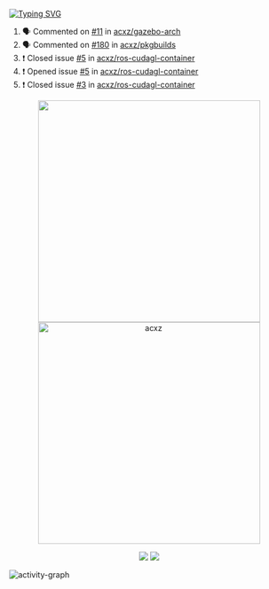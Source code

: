 [![Typing SVG](https://readme-typing-svg.herokuapp.com?size=16&color=AFFFA3&multiline=true&height=75&lines=contributing+to+robotics%2Faerospace%2Fml%2Fgpu+software;packaging+it+for+archlinux;ricer)](https://git.io/typing-svg)

<!--START_SECTION:activity-->
1. 🗣 Commented on [#11](https://github.com/acxz/gazebo-arch/issues/11) in [acxz/gazebo-arch](https://github.com/acxz/gazebo-arch)
2. 🗣 Commented on [#180](https://github.com/acxz/pkgbuilds/issues/180) in [acxz/pkgbuilds](https://github.com/acxz/pkgbuilds)
3. ❗️ Closed issue [#5](https://github.com/acxz/ros-cudagl-container/issues/5) in [acxz/ros-cudagl-container](https://github.com/acxz/ros-cudagl-container)
4. ❗️ Opened issue [#5](https://github.com/acxz/ros-cudagl-container/issues/5) in [acxz/ros-cudagl-container](https://github.com/acxz/ros-cudagl-container)
5. ❗️ Closed issue [#3](https://github.com/acxz/ros-cudagl-container/issues/3) in [acxz/ros-cudagl-container](https://github.com/acxz/ros-cudagl-container)
<!--END_SECTION:activity-->

<p align="center">
  <img width="400em" src=https://github-readme-stats.vercel.app/api?username=acxz&include_all_commits=true&show_icons=true />
  <img width="400em" src="https://github-readme-streak-stats.herokuapp.com/?user=acxz&" alt="acxz" />
</p>

<p align="center">
  <img src=https://github-readme-stats.vercel.app/api/top-langs/?username=acxz&layout=compact />
  <img src=https://github-profile-trophy.vercel.app/?username=acxz&row=2&column=4 />
</p>

![activity-graph](https://activity-graph.herokuapp.com/graph?username=acxz&theme=aqua)
